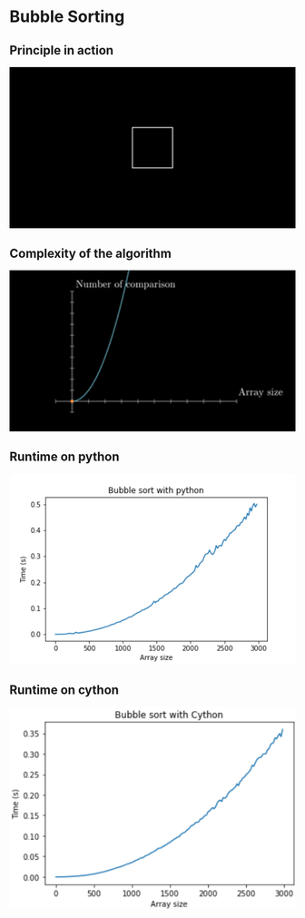 # Bubble Sorting 
## Principle in action 
<img src="resources/bubble.gif" alt="bubble" width="800"/>

## Complexity of the algorithm 
<img src="resources/complexity.gif" alt="bubble" width="800"/>

## Runtime on python 
<img src="resources/python_perf.png" alt="bubble" width="800"/>

## Runtime on cython
<img src="resources/cython_perf.png" alt="bubble" width="800"/>

